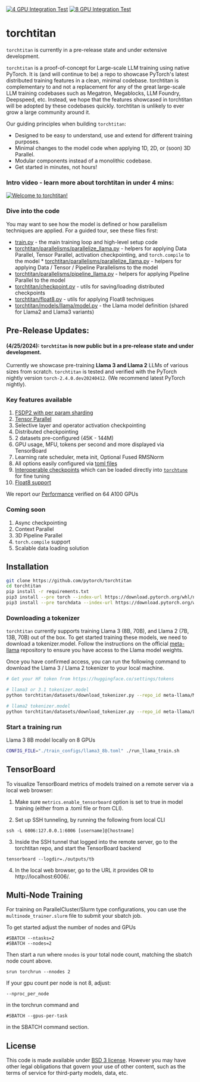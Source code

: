 [![4 GPU Integration Test](https://github.com/pytorch/torchtitan/actions/workflows/integration_test_4gpu.yaml/badge.svg?branch=main)](https://github.com/pytorch/torchtitan/actions/workflows/integration_test_4gpu.yaml?query=branch%3Amain)
[![8 GPU Integration Test](https://github.com/pytorch/torchtitan/actions/workflows/integration_test_8gpu.yaml/badge.svg?branch=main)](https://github.com/pytorch/torchtitan/actions/workflows/integration_test_8gpu.yaml?query=branch%3Amain)

# torchtitan

`torchtitan` is currently in a pre-release state and under extensive development.

`torchtitan` is a proof-of-concept for Large-scale LLM training using native PyTorch. It is (and will continue to be) a repo to showcase PyTorch's latest distributed training features in a clean, minimal codebase. torchtitan is complementary to and not a replacement for any of the great large-scale LLM training codebases such as Megatron, Megablocks, LLM Foundry, Deepspeed, etc. Instead, we hope that the features showcased in torchtitan will be adopted by these codebases quickly. torchtitan is unlikely to ever grow a large community around it.

Our guiding principles when building `torchtitan`:

* Designed to be easy to understand, use and extend for different training purposes.
* Minimal changes to the model code when applying 1D, 2D, or (soon) 3D Parallel.
* Modular components instead of a monolithic codebase.
* Get started in minutes, not hours!

### Intro video - learn more about torchtitan in under 4 mins:

[![Welcome to torchtitan!](assets/images/titan_play_video.png)](https://youtu.be/ee5DOEqD35I?si=_B94PbVv0V5ZnNKE "Welcome to torchtitan!")

### Dive into the code

You may want to see how the model is defined or how parallelism techniques are applied. For a guided tour, see these files first:
* [train.py](https://github.com/pytorch/torchtitan/blob/main/train.py) - the main training loop and high-level setup code
* [torchtitan/parallelisms/parallelize_llama.py](https://github.com/pytorch/torchtitan/blob/main/torchtitan/parallelisms/parallelize_llama.py) - helpers for applying Data Parallel, Tensor Parallel, activation checkpointing, and `torch.compile` to the model	* [torchtitan/parallelisms/parallelize_llama.py](https://github.com/pytorch/torchtitan/blob/main/torchtitan/parallelisms/parallelize_llama.py) - helpers for applying Data / Tensor / Pipeline Parallelisms to the model
* [torchtitan/parallelisms/pipeline_llama.py](https://github.com/pytorch/torchtitan/blob/main/torchtitan/parallelisms/pipeline_llama.py) - helpers for applying Pipeline Parallel to the model
* [torchtitan/checkpoint.py](https://github.com/pytorch/torchtitan/blob/main/torchtitan/checkpoint.py) - utils for saving/loading distributed checkpoints
* [torchtitan/float8.py](https://github.com/pytorch/torchtitan/blob/main/torchtitan/float8.py) - utils for applying Float8 techniques
* [torchtitan/models/llama/model.py](https://github.com/pytorch/torchtitan/blob/main/torchtitan/models/llama/model.py) - the Llama model definition (shared for Llama2 and Llama3 variants)

## Pre-Release Updates:
#### (4/25/2024): `torchtitan` is now public but in a pre-release state and under development.
Currently we showcase pre-training **Llama 3 and Llama 2** LLMs of various sizes from scratch. `torchtitan` is tested and verified with the PyTorch nightly version `torch-2.4.0.dev20240412`. (We recommend latest PyTorch nightly).

### Key features available

1. [FSDP2 with per param sharding](docs/fsdp.md)
2. [Tensor Parallel](https://pytorch.org/docs/stable/distributed.tensor.parallel.html)
3. Selective layer and operator activation checkpointing
4. Distributed checkpointing
5. 2 datasets pre-configured (45K - 144M)
6. GPU usage, MFU, tokens per second and more displayed via TensorBoard
6. Learning rate scheduler, meta init, Optional Fused RMSNorm
7. All options easily configured via [toml files](train_configs/)
8. [Interoperable checkpoints](docs/checkpoint.md) which can be loaded directly into [`torchtune`](https://github.com/pytorch/torchtune) for fine tuning
9. [Float8 support](docs/float8.md)

We report our [Performance](docs/performance.md) verified on 64 A100 GPUs


### Coming soon

1. Async checkpointing
2. Context Parallel
3. 3D Pipeline Parallel
4. `torch.compile` support
5. Scalable data loading solution


## Installation

```bash
git clone https://github.com/pytorch/torchtitan
cd torchtitan
pip install -r requirements.txt
pip3 install --pre torch --index-url https://download.pytorch.org/whl/nightly/cu121 # or cu118
pip3 install --pre torchdata --index-url https://download.pytorch.org/whl/nightly
```

### Downloading a tokenizer

`torchtitan` currently supports training Llama 3 (8B, 70B), and Llama 2 (7B, 13B, 70B) out of the box. To get started training these models, we need to download a tokenizer.model. Follow the instructions on the official [meta-llama](https://huggingface.co/meta-llama/Meta-Llama-3-8B) repository to ensure you have access to the Llama model weights.

Once you have confirmed access, you can run the following command to download the Llama 3 / Llama 2 tokenizer to your local machine.

```bash
# Get your HF token from https://huggingface.co/settings/tokens

# llama3 or 3.1 tokenizer.model
python torchtitan/datasets/download_tokenizer.py --repo_id meta-llama/Meta-Llama-3-8B --tokenizer_path "original" --hf_token=...

# llama2 tokenizer.model
python torchtitan/datasets/download_tokenizer.py --repo_id meta-llama/Llama-2-13b-hf --hf_token=...
```

### Start a training run
Llama 3 8B model locally on 8 GPUs

```bash
CONFIG_FILE="./train_configs/llama3_8b.toml" ./run_llama_train.sh
```


## TensorBoard

To visualize TensorBoard metrics of models trained on a remote server via a local web browser:

1. Make sure `metrics.enable_tensorboard` option is set to true in model training (either from a .toml file or from CLI).

2. Set up SSH tunneling, by running the following from local CLI
```
ssh -L 6006:127.0.0.1:6006 [username]@[hostname]
```

3. Inside the SSH tunnel that logged into the remote server, go to the torchtitan repo, and start the TensorBoard backend
```
tensorboard --logdir=./outputs/tb
```

4. In the local web browser, go to the URL it provides OR to http://localhost:6006/.


## Multi-Node Training
For training on ParallelCluster/Slurm type configurations, you can use the `multinode_trainer.slurm` file to submit your sbatch job.

To get started adjust the number of nodes and GPUs
```
#SBATCH --ntasks=2
#SBATCH --nodes=2
```

Then start a run where `nnodes` is your total node count, matching the sbatch node count above.

```
srun torchrun --nnodes 2
```

If your gpu count per node is not 8, adjust:

```--nproc_per_node```

 in the torchrun command and

```#SBATCH --gpus-per-task```

in the SBATCH command section.

## License

This code is made available under [BSD 3 license](./LICENSE). However you may have other legal obligations that govern your use of other content, such as the terms of service for third-party models, data, etc.
